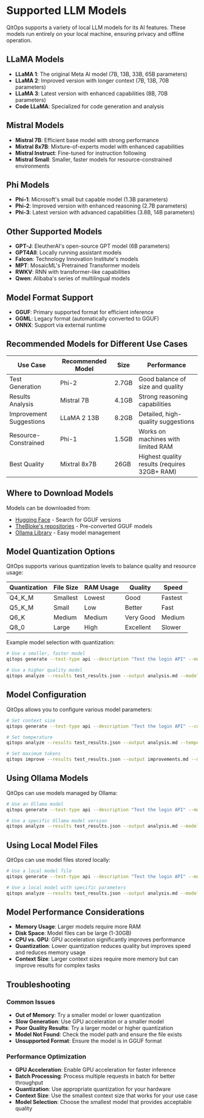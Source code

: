 # Supported LLM Models

QitOps supports a variety of local LLM models for its AI features. These models run entirely on your local machine, ensuring privacy and offline operation.

## LLaMA Models

- **LLaMA 1**: The original Meta AI model (7B, 13B, 33B, 65B parameters)
- **LLaMA 2**: Improved version with longer context (7B, 13B, 70B parameters)
- **LLaMA 3**: Latest version with enhanced capabilities (8B, 70B parameters)
- **Code LLaMA**: Specialized for code generation and analysis

## Mistral Models

- **Mistral 7B**: Efficient base model with strong performance
- **Mixtral 8x7B**: Mixture-of-experts model with enhanced capabilities
- **Mistral Instruct**: Fine-tuned for instruction following
- **Mistral Small**: Smaller, faster models for resource-constrained environments

## Phi Models

- **Phi-1**: Microsoft's small but capable model (1.3B parameters)
- **Phi-2**: Improved version with enhanced reasoning (2.7B parameters)
- **Phi-3**: Latest version with advanced capabilities (3.8B, 14B parameters)

## Other Supported Models

- **GPT-J**: EleutherAI's open-source GPT model (6B parameters)
- **GPT4All**: Locally running assistant models
- **Falcon**: Technology Innovation Institute's models
- **MPT**: MosaicML's Pretrained Transformer models
- **RWKV**: RNN with transformer-like capabilities
- **Qwen**: Alibaba's series of multilingual models

## Model Format Support

- **GGUF**: Primary supported format for efficient inference
- **GGML**: Legacy format (automatically converted to GGUF)
- **ONNX**: Support via external runtime

## Recommended Models for Different Use Cases

| Use Case | Recommended Model | Size | Performance |
|----------|------------------|------|-------------|
| Test Generation | Phi-2 | 2.7GB | Good balance of size and quality |
| Results Analysis | Mistral 7B | 4.1GB | Strong reasoning capabilities |
| Improvement Suggestions | LLaMA 2 13B | 8.2GB | Detailed, high-quality suggestions |
| Resource-Constrained | Phi-1 | 1.5GB | Works on machines with limited RAM |
| Best Quality | Mixtral 8x7B | 26GB | Highest quality results (requires 32GB+ RAM) |

## Where to Download Models

Models can be downloaded from:
- [Hugging Face](https://huggingface.co/models) - Search for GGUF versions
- [TheBloke's repositories](https://huggingface.co/TheBloke) - Pre-converted GGUF models
- [Ollama Library](https://ollama.com/library) - Easy model management

## Model Quantization Options

QitOps supports various quantization levels to balance quality and resource usage:

| Quantization | File Size | RAM Usage | Quality | Speed |
|--------------|-----------|-----------|---------|-------|
| Q4_K_M | Smallest | Lowest | Good | Fastest |
| Q5_K_M | Small | Low | Better | Fast |
| Q6_K | Medium | Medium | Very Good | Medium |
| Q8_0 | Large | High | Excellent | Slower |

Example model selection with quantization:
```bash
# Use a smaller, faster model
qitops generate --test-type api --description "Test the login API" --model phi --model-path models/phi-2.Q4_K_M.gguf

# Use a higher quality model
qitops analyze --results test_results.json --output analysis.md --model mistral --model-path models/mistral-7b.Q8_0.gguf
```

## Model Configuration

QitOps allows you to configure various model parameters:

```bash
# Set context size
qitops generate --test-type api --description "Test the login API" --context-size 8192

# Set temperature
qitops analyze --results test_results.json --output analysis.md --temperature 0.7

# Set maximum tokens
qitops improve --results test_results.json --output improvements.md --max-tokens 4096
```

## Using Ollama Models

QitOps can use models managed by Ollama:

```bash
# Use an Ollama model
qitops generate --test-type api --description "Test the login API" --model ollama:phi

# Use a specific Ollama model version
qitops analyze --results test_results.json --output analysis.md --model ollama:mistral:7b-instruct
```

## Using Local Model Files

QitOps can use model files stored locally:

```bash
# Use a local model file
qitops generate --test-type api --description "Test the login API" --model-path /path/to/models/phi-2.gguf

# Use a local model with specific parameters
qitops analyze --results test_results.json --output analysis.md --model-path /path/to/models/mistral-7b.gguf --context-size 4096 --temperature 0.5
```

## Model Performance Considerations

- **Memory Usage**: Larger models require more RAM
- **Disk Space**: Model files can be large (1-30GB)
- **CPU vs. GPU**: GPU acceleration significantly improves performance
- **Quantization**: Lower quantization reduces quality but improves speed and reduces memory usage
- **Context Size**: Larger context sizes require more memory but can improve results for complex tasks

## Troubleshooting

### Common Issues

- **Out of Memory**: Try a smaller model or lower quantization
- **Slow Generation**: Use GPU acceleration or a smaller model
- **Poor Quality Results**: Try a larger model or higher quantization
- **Model Not Found**: Check the model path and ensure the file exists
- **Unsupported Format**: Ensure the model is in GGUF format

### Performance Optimization

- **GPU Acceleration**: Enable GPU acceleration for faster inference
- **Batch Processing**: Process multiple requests in batch for better throughput
- **Quantization**: Use appropriate quantization for your hardware
- **Context Size**: Use the smallest context size that works for your use case
- **Model Selection**: Choose the smallest model that provides acceptable quality
